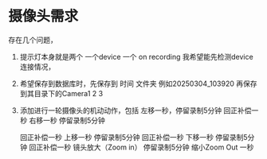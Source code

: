 # 摄像头需求

存在几个问题，

1. 提示灯本身就是两个 一个device 一个 on recording 我希望能先检测device 连接情况，

2. 希望保存到数据库时，先保存到 时间 文件夹 例如20250304_103920 再保存到其目录下的Camera1 2 3    

3. 添加进行一轮摄像头的机动动作，包括 左移一秒，停留录制5分钟  回正补偿一秒 右移一秒 停留录制5分钟

   回正补偿一秒 上移一秒 停留录制5分钟 回正补偿一秒 下移一秒 停留录制5分钟 回正补偿一秒 镜头放大（Zoom in）  停留录制5分钟  缩小Zoom Out 一秒

